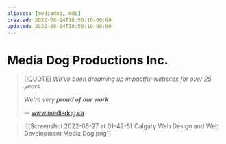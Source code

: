 ```yaml
---
aliases: [mediadog, mdp]
created: 2022-08-14T18:50:10-06:00
updated: 2022-08-14T18:50:10-06:00
---
```


# Media Dog Productions Inc.


> [!QUOTE]
> _We've been dreaming up impactful websites for over 25 years._
> 
> _We're very **proud of our work**_
> 
> -- www.mediadog.ca


> ![[Screenshot 2022-05-27 at 01-42-51 Calgary Web Design and Web Development Media Dog.png]]

